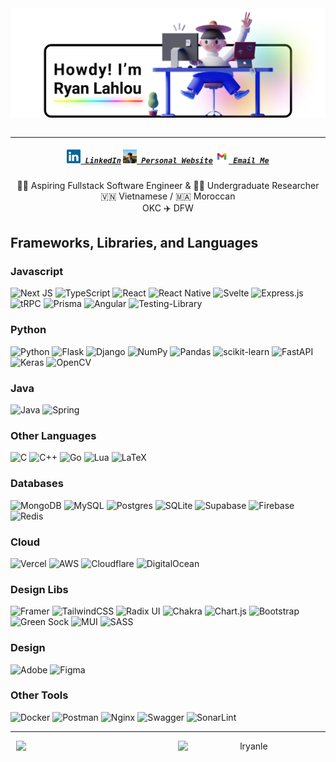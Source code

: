 <span style="display: flex; justify-content: center; align-items: center;" align="center">
  <img title="Hi, I'm Ryan Lahlou — an aspiring software engineer" alt="Hi, I'm Ryan Lahlou — an aspiring software engineer" style="width: 60rem" src="images/banner.png" />
</span>
<br>
<hr>

<h5 align="center">
  <code><a href="https://www.linkedin.com/in/lryanle/" title="LinkedIn Profile"><img width="22" src="images/linkedin.svg"> LinkedIn</a></code>
  <code><a href="https://www.ryanlahlou.com" title="Personal Website"><img width="22" src="images/website.jpeg"> Personal Website</a></code>
  <code><a href="mailto:contact@ryanlahlou.com" title="Email"><img width="22" src="images/email.png"> Email Me</a></code>
</h5>

<p align="center">
  👨‍💻 Aspiring Fullstack Software Engineer & 🧑‍🔬 Undergraduate Researcher
  <br>
  🇻🇳 Vietnamese / 🇲🇦 Moroccan
  <br>
  OKC ✈️ DFW
</p>


## Frameworks, Libraries, and Languages
### Javascript
![Next JS](https://img.shields.io/badge/Next-black?style=for-the-badge&logo=next.js&logoColor=white)
![TypeScript](https://img.shields.io/badge/typescript-%23007ACC.svg?style=for-the-badge&logo=typescript&logoColor=white)
![React](https://img.shields.io/badge/react-%2320232a.svg?style=for-the-badge&logo=react&logoColor=%2361DAFB)
![React Native](https://img.shields.io/badge/react_native-%2320232a.svg?style=for-the-badge&logo=react&logoColor=%2361DAFB)
![Svelte](https://img.shields.io/badge/svelte-%23f1413d.svg?style=for-the-badge&logo=svelte&logoColor=white)
![Express.js](https://img.shields.io/badge/express.js-%23404d59.svg?style=for-the-badge&logo=express&logoColor=%2361DAFB)
![tRPC](https://img.shields.io/badge/tRPC-%232596BE.svg?style=for-the-badge&logo=tRPC&logoColor=white)
![Prisma](https://img.shields.io/badge/Prisma-3982CE?style=for-the-badge&logo=Prisma&logoColor=white)
![Angular](https://img.shields.io/badge/angular-%23DD0031.svg?style=for-the-badge&logo=angular&logoColor=white)
![Testing-Library](https://img.shields.io/badge/-TestingLibrary-%23E33332?style=for-the-badge&logo=testing-library&logoColor=white)

### Python
![Python](https://img.shields.io/badge/python-3670A0?style=for-the-badge&logo=python&logoColor=ffdd54)
![Flask](https://img.shields.io/badge/flask-%23000.svg?style=for-the-badge&logo=flask&logoColor=white)
![Django](https://img.shields.io/badge/django-%23092E20.svg?style=for-the-badge&logo=django&logoColor=white)
![NumPy](https://img.shields.io/badge/numpy-%23013243.svg?style=for-the-badge&logo=numpy&logoColor=white)
![Pandas](https://img.shields.io/badge/pandas-%23150458.svg?style=for-the-badge&logo=pandas&logoColor=white)
![scikit-learn](https://img.shields.io/badge/scikit--learn-%23F7931E.svg?style=for-the-badge&logo=scikit-learn&logoColor=white)
![FastAPI](https://img.shields.io/badge/FastAPI-005571?style=for-the-badge&logo=fastapi)
![Keras](https://img.shields.io/badge/Keras-%23D00000.svg?style=for-the-badge&logo=Keras&logoColor=white)
![OpenCV](https://img.shields.io/badge/opencv-%23white.svg?style=for-the-badge&logo=opencv&logoColor=white)

### Java
![Java](https://img.shields.io/badge/java-%23ED8B00.svg?style=for-the-badge&logo=openjdk&logoColor=white)
![Spring](https://img.shields.io/badge/spring-%236DB33F.svg?style=for-the-badge&logo=spring&logoColor=white)

### Other Languages
![C](https://img.shields.io/badge/c-%2300599C.svg?style=for-the-badge&logo=c&logoColor=white)
![C++](https://img.shields.io/badge/c++-%2300599C.svg?style=for-the-badge&logo=c%2B%2B&logoColor=white)
![Go](https://img.shields.io/badge/go-%2300ADD8.svg?style=for-the-badge&logo=go&logoColor=white)
![Lua](https://img.shields.io/badge/lua-%232C2D72.svg?style=for-the-badge&logo=lua&logoColor=white)
![LaTeX](https://img.shields.io/badge/latex-%23008080.svg?style=for-the-badge&logo=latex&logoColor=white)

### Databases
![MongoDB](https://img.shields.io/badge/MongoDB-%234ea94b.svg?style=for-the-badge&logo=mongodb&logoColor=white)
![MySQL](https://img.shields.io/badge/mysql-4479A1.svg?style=for-the-badge&logo=mysql&logoColor=white)
![Postgres](https://img.shields.io/badge/postgres-%23316192.svg?style=for-the-badge&logo=postgresql&logoColor=white)
![SQLite](https://img.shields.io/badge/sqlite-%2307405e.svg?style=for-the-badge&logo=sqlite&logoColor=white)
![Supabase](https://img.shields.io/badge/Supabase-3ECF8E?style=for-the-badge&logo=supabase&logoColor=white)
![Firebase](https://img.shields.io/badge/firebase-a08021?style=for-the-badge&logo=firebase&logoColor=ffcd34)
![Redis](https://img.shields.io/badge/redis-%23DD0031.svg?style=for-the-badge&logo=redis&logoColor=white)

### Cloud
![Vercel](https://img.shields.io/badge/vercel-%23000000.svg?style=for-the-badge&logo=vercel&logoColor=white)
![AWS](https://img.shields.io/badge/AWS-%23FF9900.svg?style=for-the-badge&logo=amazon-aws&logoColor=white)
![Cloudflare](https://img.shields.io/badge/Cloudflare-F38020?style=for-the-badge&logo=Cloudflare&logoColor=white)
![DigitalOcean](https://img.shields.io/badge/DigitalOcean-%230167ff.svg?style=for-the-badge&logo=digitalOcean&logoColor=white)

### Design Libs
![Framer](https://img.shields.io/badge/Framer-black?style=for-the-badge&logo=framer&logoColor=blue)
![TailwindCSS](https://img.shields.io/badge/tailwindcss-%2338B2AC.svg?style=for-the-badge&logo=tailwind-css&logoColor=white)
![Radix UI](https://img.shields.io/badge/radix%20ui-161618.svg?style=for-the-badge&logo=radix-ui&logoColor=white)
![Chakra](https://img.shields.io/badge/chakra-%234ED1C5.svg?style=for-the-badge&logo=chakraui&logoColor=white)
![Chart.js](https://img.shields.io/badge/chart.js-F5788D.svg?style=for-the-badge&logo=chart.js&logoColor=white)
![Bootstrap](https://img.shields.io/badge/bootstrap-%238511FA.svg?style=for-the-badge&logo=bootstrap&logoColor=white)
![Green Sock](https://img.shields.io/badge/green%20sock-88CE02?style=for-the-badge&logo=greensock&logoColor=white)
![MUI](https://img.shields.io/badge/MUI-%230081CB.svg?style=for-the-badge&logo=mui&logoColor=white)
![SASS](https://img.shields.io/badge/SASS-hotpink.svg?style=for-the-badge&logo=SASS&logoColor=white)

### Design
![Adobe](https://img.shields.io/badge/adobe-%23FF0000.svg?style=for-the-badge&logo=adobe&logoColor=white)
![Figma](https://img.shields.io/badge/figma-%23F24E1E.svg?style=for-the-badge&logo=figma&logoColor=white)
<!-- ![Adobe Photoshop](https://img.shields.io/badge/adobe%20photoshop-%2331A8FF.svg?style=for-the-badge&logo=adobe%20photoshop&logoColor=white) -->
<!-- ![Adobe Illustrator](https://img.shields.io/badge/adobe%20illustrator-%23FF9A00.svg?style=for-the-badge&logo=adobe%20illustrator&logoColor=white)
![Adobe Premiere Pro](https://img.shields.io/badge/Adobe%20Premiere%20Pro-9999FF.svg?style=for-the-badge&logo=Adobe%20Premiere%20Pro&logoColor=white)
![Adobe After Effects](https://img.shields.io/badge/Adobe%20After%20Effects-9999FF.svg?style=for-the-badge&logo=Adobe%20After%20Effects&logoColor=white) -->

### Other Tools 
![Docker](https://img.shields.io/badge/docker-%230db7ed.svg?style=for-the-badge&logo=docker&logoColor=white)
![Postman](https://img.shields.io/badge/Postman-FF6C37?style=for-the-badge&logo=postman&logoColor=white)
![Nginx](https://img.shields.io/badge/nginx-%23009639.svg?style=for-the-badge&logo=nginx&logoColor=white)
![Swagger](https://img.shields.io/badge/-Swagger-%23Clojure?style=for-the-badge&logo=swagger&logoColor=white)
![SonarLint](https://img.shields.io/badge/SonarLint-CB2029?style=for-the-badge&logo=SONARLINT&logoColor=white)



  <!-- <img style="background: #30363C; padding: .25rem; border-radius: 25%" title="aftereffects" height="25" src="https://cdn.jsdelivr.net/gh/devicons/devicon/icons/aftereffects/aftereffects-original.svg" />
  <img style="background: #30363C; padding: .25rem; border-radius: 25%" title="amazonwebservices" height="25" src="https://cdn.jsdelivr.net/gh/devicons/devicon/icons/amazonwebservices/amazonwebservices-original.svg" />
  <img style="background: #30363C; padding: .25rem; border-radius: 25%" title="anaconda" height="25" src="https://cdn.jsdelivr.net/gh/devicons/devicon/icons/anaconda/anaconda-original.svg" />
  <img style="background: #30363C; padding: .25rem; border-radius: 25%" title="android" height="25" src="https://cdn.jsdelivr.net/gh/devicons/devicon/icons/android/android-original.svg" />
  <img style="background: #30363C; padding: .25rem; border-radius: 25%" title="androidstudio" height="25" src="https://cdn.jsdelivr.net/gh/devicons/devicon/icons/androidstudio/androidstudio-original.svg" />
  <img style="background: #30363C; padding: .25rem; border-radius: 25%" title="angular" height="25" src="https://cdn.jsdelivr.net/gh/devicons/devicon/icons/angularjs/angularjs-original.svg" />
  <img style="background: #30363C; padding: .25rem; border-radius: 25%" title="apache kafka" height="25" src="https://cdn.jsdelivr.net/gh/devicons/devicon/icons/apachekafka/apachekafka-original.svg" />
  <img style="background: #30363C; padding: .25rem; border-radius: 25%" title="arduino" height="25" src="https://cdn.jsdelivr.net/gh/devicons/devicon/icons/arduino/arduino-original.svg" />
  <img style="background: #30363C; padding: .25rem; border-radius: 25%" title="auth0" height="25" src="./images/auth0.png" />
  <img style="background: #30363C; padding: .25rem; border-radius: 25%" title="azure" height="25" src="https://cdn.jsdelivr.net/gh/devicons/devicon/icons/azure/azure-original.svg" />
  <img style="background: #30363C; padding: .25rem; border-radius: 25%" title="bash" height="25" src="https://cdn.jsdelivr.net/gh/devicons/devicon/icons/bash/bash-original.svg" />
  <img style="background: #30363C; padding: .25rem; border-radius: 25%" title="behance" height="25" src="https://cdn.jsdelivr.net/gh/devicons/devicon/icons/behance/behance-original.svg" />
  <img style="background: #30363C; padding: .25rem; border-radius: 25%" title="bitbucket" height="25" src="https://cdn.jsdelivr.net/gh/devicons/devicon/icons/bitbucket/bitbucket-original.svg" />
  <img style="background: #30363C; padding: .25rem; border-radius: 25%" title="c" height="25" src="https://cdn.jsdelivr.net/gh/devicons/devicon/icons/c/c-original.svg" />
  <img style="background: #30363C; padding: .25rem; border-radius: 25%" title="chrome" height="25" src="https://cdn.jsdelivr.net/gh/devicons/devicon/icons/chrome/chrome-original.svg" />
  <img style="background: #30363C; padding: .25rem; border-radius: 25%" title="cmake" height="25" src="https://cdn.jsdelivr.net/gh/devicons/devicon/icons/cmake/cmake-original.svg" />
  <img style="background: #30363C; padding: .25rem; border-radius: 25%" title="codepen" height="25" src="https://cdn.jsdelivr.net/gh/devicons/devicon/icons/codepen/codepen-plain.svg" />
  <img style="background: #30363C; padding: .25rem; border-radius: 25%" title="confluence" height="25" src="https://cdn.jsdelivr.net/gh/devicons/devicon/icons/confluence/confluence-original.svg" />
  <img style="background: #30363C; padding: .25rem; border-radius: 25%" title="c++" height="25" src="https://cdn.jsdelivr.net/gh/devicons/devicon/icons/cplusplus/cplusplus-original.svg" />
  <img style="background: #30363C; padding: .25rem; border-radius: 25%" title="c#" height="25" src="https://cdn.jsdelivr.net/gh/devicons/devicon/icons/csharp/csharp-original.svg" />
  <img style="background: #30363C; padding: .25rem; border-radius: 25%" title="css" height="25" src="https://cdn.jsdelivr.net/gh/devicons/devicon/icons/css3/css3-original.svg" />
  <img style="background: #30363C; padding: .25rem; border-radius: 25%" title="d3.js" height="25" src="https://cdn.jsdelivr.net/gh/devicons/devicon/icons/d3js/d3js-original.svg" />
  <img style="background: #30363C; padding: .25rem; border-radius: 25%" title="dart.js" height="25" src="https://cdn.jsdelivr.net/gh/devicons/devicon/icons/dart/dart-original.svg" />
  <img style="background: #30363C; padding: .25rem; border-radius: 25%" title="debian" height="25" src="https://cdn.jsdelivr.net/gh/devicons/devicon/icons/debian/debian-original.svg" />
  <img style="background: #30363C; padding: .25rem; border-radius: 25%" title="django" height="25" src="https://cdn.jsdelivr.net/gh/devicons/devicon/icons/django/django-plain.svg" />
  <img style="background: #30363C; padding: .25rem; border-radius: 25%" title="docker" height="25" src="https://cdn.jsdelivr.net/gh/devicons/devicon/icons/docker/docker-plain.svg" />
  <img style="background: #30363C; padding: .25rem; border-radius: 25%" title="digital ocean" height="25" src="https://cdn.jsdelivr.net/gh/devicons/devicon/icons/digitalocean/digitalocean-original.svg" />
  <img style="background: #30363C; padding: .25rem; border-radius: 25%" title="discord.js" height="25" src="https://cdn.jsdelivr.net/gh/devicons/devicon/icons/discordjs/discordjs-original.svg" />
  <img style="background: #30363C; padding: .25rem; border-radius: 25%" title="electron.js" height="25" src="https://cdn.jsdelivr.net/gh/devicons/devicon/icons/electron/electron-original.svg" />
  <img style="background: #30363C; padding: .25rem; border-radius: 25%" title="elixir" height="25" src="https://cdn.jsdelivr.net/gh/devicons/devicon/icons/elixir/elixir-original.svg" />
  <img style="background: #30363C; padding: .25rem; border-radius: 25%" title="embedded c" height="25" src="https://cdn.jsdelivr.net/gh/devicons/devicon/icons/embeddedc/embeddedc-original.svg" />
  <img style="background: #30363C; padding: .25rem; border-radius: 25%" title="eslint" height="25" src="https://cdn.jsdelivr.net/gh/devicons/devicon/icons/eslint/eslint-original.svg" />
  <img style="background: #30363C; padding: .25rem; border-radius: 25%" title="express" height="25" src="https://cdn.jsdelivr.net/gh/devicons/devicon/icons/express/express-original.svg" />
  <img style="background: #30363C; padding: .25rem; border-radius: 25%" title="fastapi" height="25" src="https://cdn.jsdelivr.net/gh/devicons/devicon/icons/fastapi/fastapi-original.svg" />
  <img style="background: #30363C; padding: .25rem; border-radius: 25%" title="fedora" height="25" src="https://cdn.jsdelivr.net/gh/devicons/devicon/icons/fedora/fedora-original.svg" />
  <img style="background: #30363C; padding: .25rem; border-radius: 25%" title="figma" height="25" src="https://cdn.jsdelivr.net/gh/devicons/devicon/icons/figma/figma-original.svg" />
  <img style="background: #30363C; padding: .25rem; border-radius: 25%" title="firebase" height="25" src="https://cdn.jsdelivr.net/gh/devicons/devicon/icons/firebase/firebase-plain.svg" />
  <img style="background: #30363C; padding: .25rem; border-radius: 25%" title="flask" height="25" src="https://cdn.jsdelivr.net/gh/devicons/devicon/icons/flask/flask-original.svg" />
  <img style="background: #30363C; padding: .25rem; border-radius: 25%" title="flutter" height="25" src="https://cdn.jsdelivr.net/gh/devicons/devicon/icons/flutter/flutter-original.svg" />
  <img style="background: #30363C; padding: .25rem; border-radius: 25%" title="framer" height="25" src="./images/framer.svg" />
  <img style="background: #30363C; padding: .25rem; border-radius: 25%" title="git" height="25" src="https://cdn.jsdelivr.net/gh/devicons/devicon/icons/git/git-original.svg" />
  <img style="background: #30363C; padding: .25rem; border-radius: 25%" title="github" height="25" src="https://cdn.jsdelivr.net/gh/devicons/devicon/icons/github/github-original.svg" />
  <img style="background: #30363C; padding: .25rem; border-radius: 25%" title="gitlab" height="25" src="https://cdn.jsdelivr.net/gh/devicons/devicon/icons/gitlab/gitlab-original.svg" />
  <img style="background: #30363C; padding: .25rem; border-radius: 25%" title="go" height="25" src="https://cdn.jsdelivr.net/gh/devicons/devicon/icons/go/go-original-wordmark.svg" />
  <img style="background: #30363C; padding: .25rem; border-radius: 25%" title="gcp" height="25" src="https://cdn.jsdelivr.net/gh/devicons/devicon/icons/googlecloud/googlecloud-original.svg" />
  <img style="background: #30363C; padding: .25rem; border-radius: 25%" title="gradle" height="25" src="https://cdn.jsdelivr.net/gh/devicons/devicon/icons/gradle/gradle-plain.svg" />
  <img style="background: #30363C; padding: .25rem; border-radius: 25%" title="graphql" height="25" src="https://cdn.jsdelivr.net/gh/devicons/devicon/icons/graphql/graphql-plain.svg" />
  <img style="background: #30363C; padding: .25rem; border-radius: 25%" title="heroku" height="25" src="https://cdn.jsdelivr.net/gh/devicons/devicon/icons/heroku/heroku-plain.svg" />
  <img style="background: #30363C; padding: .25rem; border-radius: 25%" title="html" height="25" src="https://cdn.jsdelivr.net/gh/devicons/devicon/icons/html5/html5-original.svg" />
  <img style="background: #30363C; padding: .25rem; border-radius: 25%" title="illustrator" height="25" src="https://cdn.jsdelivr.net/gh/devicons/devicon/icons/illustrator/illustrator-plain.svg" />
  <img style="background: #30363C; padding: .25rem; border-radius: 25%" title="intellij" height="25" src="https://cdn.jsdelivr.net/gh/devicons/devicon/icons/intellij/intellij-original.svg" />
  <img style="background: #30363C; padding: .25rem; border-radius: 25%" title="java" height="25" src="https://cdn.jsdelivr.net/gh/devicons/devicon/icons/java/java-original.svg" />
  <img style="background: #30363C; padding: .25rem; border-radius: 25%" title="javascript" height="25" src="https://cdn.jsdelivr.net/gh/devicons/devicon/icons/javascript/javascript-original.svg" />
  <img style="background: #30363C; padding: .25rem; border-radius: 25%" title="jest" height="25" src="https://cdn.jsdelivr.net/gh/devicons/devicon/icons/jest/jest-plain.svg" />
  <img style="background: #30363C; padding: .25rem; border-radius: 25%" title="jenkins" height="25" src="https://cdn.jsdelivr.net/gh/devicons/devicon/icons/jenkins/jenkins-original.svg" />
  <img style="background: #30363C; padding: .25rem; border-radius: 25%" title="jetbrains" height="25" src="https://cdn.jsdelivr.net/gh/devicons/devicon/icons/jetbrains/jetbrains-original.svg" />
  <img style="background: #30363C; padding: .25rem; border-radius: 25%" title="jira" height="25" src="https://cdn.jsdelivr.net/gh/devicons/devicon/icons/jira/jira-original.svg" />
  <img style="background: #30363C; padding: .25rem; border-radius: 25%" title="jquery" height="25" src="https://cdn.jsdelivr.net/gh/devicons/devicon/icons/jquery/jquery-original.svg" />
  <img style="background: #30363C; padding: .25rem; border-radius: 25%" title="jupyter" height="25" src="https://cdn.jsdelivr.net/gh/devicons/devicon/icons/jupyter/jupyter-original-wordmark.svg" />
  <img style="background: #30363C; padding: .25rem; border-radius: 25%" title="kaggle" height="25" src="https://cdn.jsdelivr.net/gh/devicons/devicon/icons/kaggle/kaggle-original.svg" />
  <img style="background: #30363C; padding: .25rem; border-radius: 25%" title="kotlin" height="25" src="https://cdn.jsdelivr.net/gh/devicons/devicon/icons/kotlin/kotlin-original.svg" />
  <img style="background: #30363C; padding: .25rem; border-radius: 25%" title="kubernetes" height="25" src="https://cdn.jsdelivr.net/gh/devicons/devicon/icons/kubernetes/kubernetes-plain.svg" />
  <img style="background: #30363C; padding: .25rem; border-radius: 25%" title="latex" height="25" src="https://cdn.jsdelivr.net/gh/devicons/devicon/icons/latex/latex-original.svg" />
  <img style="background: #30363C; padding: .25rem; border-radius: 25%" title="lua" height="25" src="https://cdn.jsdelivr.net/gh/devicons/devicon/icons/lua/lua-original-wordmark.svg" />
  <img style="background: #30363C; padding: .25rem; border-radius: 25%" title="linux" height="25" src="https://cdn.jsdelivr.net/gh/devicons/devicon/icons/linux/linux-original.svg" />
  <img style="background: #30363C; padding: .25rem; border-radius: 25%" title="materialui" height="25" src="https://cdn.jsdelivr.net/gh/devicons/devicon/icons/materialui/materialui-original.svg" />
  <img style="background: #30363C; padding: .25rem; border-radius: 25%" title="matlab" height="25" src="https://cdn.jsdelivr.net/gh/devicons/devicon/icons/matlab/matlab-original.svg" />
  <img style="background: #30363C; padding: .25rem; border-radius: 25%" title="markdown" height="25" src="https://cdn.jsdelivr.net/gh/devicons/devicon/icons/markdown/markdown-original.svg" />
  <img style="background: #30363C; padding: .25rem; border-radius: 25%" title="mongodb" height="25" src="https://cdn.jsdelivr.net/gh/devicons/devicon/icons/mongodb/mongodb-original.svg" />
  <img style="background: #30363C; padding: .25rem; border-radius: 25%" title="mysql" height="25" src="https://cdn.jsdelivr.net/gh/devicons/devicon/icons/mysql/mysql-original.svg" />
  <img style="background: #30363C; padding: .25rem; border-radius: 25%" title="nextauth" height="25" src="./images/nextauth.png" />
  <img style="background: #30363C; padding: .25rem; border-radius: 25%" title="nextjs" height="25" src="https://cdn.jsdelivr.net/gh/devicons/devicon/icons/nextjs/nextjs-original.svg" />
  <img style="background: #30363C; padding: .25rem; border-radius: 25%" title="nginx" height="25" src="https://cdn.jsdelivr.net/gh/devicons/devicon/icons/nginx/nginx-original.svg" />
  <img style="background: #30363C; padding: .25rem; border-radius: 25%" title="nodejs" height="25" src="https://cdn.jsdelivr.net/gh/devicons/devicon/icons/nodejs/nodejs-original.svg" />
  <img style="background: #30363C; padding: .25rem; border-radius: 25%" title="npm" height="25" src="https://cdn.jsdelivr.net/gh/devicons/devicon/icons/npm/npm-original-wordmark.svg" />
  <img style="background: #30363C; padding: .25rem; border-radius: 25%" title="numpy" height="25" src="https://cdn.jsdelivr.net/gh/devicons/devicon/icons/numpy/numpy-original.svg" />
  <img style="background: #30363C; padding: .25rem; border-radius: 25%" title="opencv" height="25" src="https://cdn.jsdelivr.net/gh/devicons/devicon/icons/opencv/opencv-original.svg" />
  <img style="background: #30363C; padding: .25rem; border-radius: 25%" title="oracle" height="25" src="https://cdn.jsdelivr.net/gh/devicons/devicon/icons/oracle/oracle-original.svg" />
  <img style="background: #30363C; padding: .25rem; border-radius: 25%" title="pandas" height="25" src="https://cdn.jsdelivr.net/gh/devicons/devicon/icons/pandas/pandas-original.svg" />
  <img style="background: #30363C; padding: .25rem; border-radius: 25%" title="photoshop" height="25" src="https://cdn.jsdelivr.net/gh/devicons/devicon/icons/photoshop/photoshop-plain.svg" />
  <img style="background: #30363C; padding: .25rem; border-radius: 25%" title="postgres" height="25" src="https://cdn.jsdelivr.net/gh/devicons/devicon/icons/postgresql/postgresql-original.svg" />
  <img style="background: #30363C; padding: .25rem; border-radius: 25%" title="postman" height="25" src="./images/postman.svg" />
  <img style="background: #30363C; padding: .25rem; border-radius: 25%" title="premiere pro" height="25" src="https://cdn.jsdelivr.net/gh/devicons/devicon/icons/premierepro/premierepro-original.svg" />
  <img style="background: #30363C; padding: .25rem; border-radius: 25%" title="prisma" height="25" src="./images/prisma.png" />
  <img style="background: #30363C; padding: .25rem; border-radius: 25%" title="putty" height="25" src="https://cdn.jsdelivr.net/gh/devicons/devicon/icons/putty/putty-original.svg" />
  <img style="background: #30363C; padding: .25rem; border-radius: 25%" title="python" height="25" src="https://cdn.jsdelivr.net/gh/devicons/devicon/icons/python/python-original.svg" />
  <img style="background: #30363C; padding: .25rem; border-radius: 25%" title="pytorch" height="25" src="https://cdn.jsdelivr.net/gh/devicons/devicon/icons/pytorch/pytorch-original.svg" />
  <img style="background: #30363C; padding: .25rem; border-radius: 25%" title="radix" height="25" src="./images/radix.png" />
  <img style="background: #30363C; padding: .25rem; border-radius: 25%" title="raspberry pi" height="25" src="https://cdn.jsdelivr.net/gh/devicons/devicon/icons/raspberrypi/raspberrypi-original.svg" />
  <img style="background: #30363C; padding: .25rem; border-radius: 25%" title="react" height="25" src="https://cdn.jsdelivr.net/gh/devicons/devicon/icons/react/react-original.svg" />
  <img style="background: #30363C; padding: .25rem; border-radius: 25%" title="redhat" height="25" src="https://cdn.jsdelivr.net/gh/devicons/devicon/icons/redhat/redhat-original.svg" />
  <img style="background: #30363C; padding: .25rem; border-radius: 25%" title="redis" height="25" src="https://cdn.jsdelivr.net/gh/devicons/devicon/icons/redis/redis-original.svg" />
  <img style="background: #30363C; padding: .25rem; border-radius: 25%" title="salesforce" height="25" src="https://cdn.jsdelivr.net/gh/devicons/devicon/icons/salesforce/salesforce-original.svg" />
  <img style="background: #30363C; padding: .25rem; border-radius: 25%" title="sass" height="25" src="https://cdn.jsdelivr.net/gh/devicons/devicon/icons/sass/sass-original.svg" />
  <img style="background: #30363C; padding: .25rem; border-radius: 25%" title="selenium" height="25" src="https://cdn.jsdelivr.net/gh/devicons/devicon/icons/selenium/selenium-original.svg" />
  <img style="background: #30363C; padding: .25rem; border-radius: 25%" title="slack" height="25" src="https://cdn.jsdelivr.net/gh/devicons/devicon/icons/slack/slack-original.svg" />
  <img style="background: #30363C; padding: .25rem; border-radius: 25%" title="socket.io" height="25" src="https://cdn.jsdelivr.net/gh/devicons/devicon/icons/socketio/socketio-original.svg" />
  <img style="background: #30363C; padding: .25rem; border-radius: 25%" title="solidity" height="25" src="https://cdn.jsdelivr.net/gh/devicons/devicon/icons/solidity/solidity-original.svg" />
  <img style="background: #30363C; padding: .25rem; border-radius: 25%" title="spring" height="25" src="https://cdn.jsdelivr.net/gh/devicons/devicon/icons/spring/spring-original.svg" />
  <img style="background: #30363C; padding: .25rem; border-radius: 25%" title="sqlite" height="25" src="https://cdn.jsdelivr.net/gh/devicons/devicon/icons/sqlite/sqlite-original.svg" />
  <img style="background: #30363C; padding: .25rem; border-radius: 25%" title="svelte" height="25" src="https://cdn.jsdelivr.net/gh/devicons/devicon/icons/svelte/svelte-original.svg" />
  <img style="background: #30363C; padding: .25rem; border-radius: 25%" title="tailwindcss" height="25" src="https://cdn.jsdelivr.net/gh/devicons/devicon/icons/tailwindcss/tailwindcss-plain.svg" />
  <img style="background: #30363C; padding: .25rem; border-radius: 25%" title="tensorflow" height="25" src="https://cdn.jsdelivr.net/gh/devicons/devicon/icons/tensorflow/tensorflow-original.svg" />
  <img style="background: #30363C; padding: .25rem; border-radius: 25%" title="terraform" height="25" src="https://cdn.jsdelivr.net/gh/devicons/devicon/icons/terraform/terraform-original.svg" />
  <img style="background: #30363C; padding: .25rem; border-radius: 25%" title="trello" height="25" src="https://cdn.jsdelivr.net/gh/devicons/devicon/icons/trello/trello-plain.svg" />
  <img style="background: #30363C; padding: .25rem; border-radius: 25%" title="typescript" height="25" src="https://cdn.jsdelivr.net/gh/devicons/devicon/icons/typescript/typescript-original.svg" />
  <img style="background: #30363C; padding: .25rem; border-radius: 25%" title="ubuntu" height="25" src="https://cdn.jsdelivr.net/gh/devicons/devicon/icons/ubuntu/ubuntu-plain.svg" />
  <img style="background: #30363C; padding: .25rem; border-radius: 25%" title="unity" height="25" src="https://cdn.jsdelivr.net/gh/devicons/devicon/icons/unity/unity-original.svg" />
  <img style="background: #30363C; padding: .25rem; border-radius: 25%" title="unix" height="25" src="https://cdn.jsdelivr.net/gh/devicons/devicon/icons/unix/unix-original.svg" />
  <img style="background: #30363C; padding: .25rem; border-radius: 25%" title="vercel" height="25" src="./images/vercel.svg" />
  <img style="background: #30363C; padding: .25rem; border-radius: 25%" title="vim" height="25" src="https://cdn.jsdelivr.net/gh/devicons/devicon/icons/vim/vim-original.svg" />
  <img style="background: #30363C; padding: .25rem; border-radius: 25%" title="visual studio" height="25" src="https://cdn.jsdelivr.net/gh/devicons/devicon/icons/visualstudio/visualstudio-plain.svg" />
  <img style="background: #30363C; padding: .25rem; border-radius: 25%" title="visual studio code" height="25" src="https://cdn.jsdelivr.net/gh/devicons/devicon/icons/vscode/vscode-original.svg" />
  <img style="background: #30363C; padding: .25rem; border-radius: 25%" title="webpack" height="25" src="https://cdn.jsdelivr.net/gh/devicons/devicon/icons/webpack/webpack-original.svg" />
  <img style="background: #30363C; padding: .25rem; border-radius: 25%" title="xcode" height="25" src="https://cdn.jsdelivr.net/gh/devicons/devicon/icons/xcode/xcode-original.svg" /> -->
</p>
<hr>

<p align=center>
  <div align=center style="display: flex; justify-content: center; align-items: stretch; gap: 2rem">
    <img align="right" style="width: 45%;" src="https://github-readme-stats.vercel.app/api?username=lryanle&show_icons=true&theme=vue-dark&border_color=61dafb&hide_border=true" />
      <img align="left" style="width: 45%" src="https://streak-stats.demolab.com/?user=lryanle&theme=vue-dark&border=61dafb&hide_border=true&mode=weekly" alt="lryanle" />
  </div>
</p>
